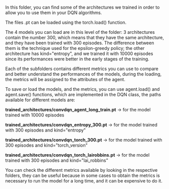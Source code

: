 In this folder, you can find some of the architectures we trained in order to allow you to use them in your DQN algorithms.

The files .pt can be loaded using the torch.load() function.

The 4 models you can load are in this level of the folder: 3 architectures contain the number 300, which means that they have the same architecture, and they have been trained with 300 episodes. The difference between them is the technique used for the epsilon-greedy policy; the other architecture has kind="entropy", and we trained it with 10000 episodes since its performances were better in the early stages of the training.

Each of the subfolders contains different metrics you can use to compare and better understand the performances of the models, during the loading, the metrics will be assigned to the attributes of the agent.


To save or load the models, and the metrics, you can use agent.load() and agent.save() functions, which are implemented in the DQN class, the paths available for different models are:

**trained_architectures/convdqn_agent_long_train.pt** -> for the model trained with 10000 episodes

**trained_architectures/convdqn_entropy_300.pt** -> for the model trained with 300 episodes and kind="entropy"

**trained_architectures/convdqn_torch_300.pt** -> for the model trained with 300 episodes and kind="torch_version"

**trained_architectures/convdqn_torch_lairobbins.pt** -> for the model trained with 300 episodes and kind="lai_robbins"

You can check the different metrics available by looking in the respective folders, they can be useful because in some cases to obtain the metrics is necessary to run the model for a long time, and it can be expensive to do it.
